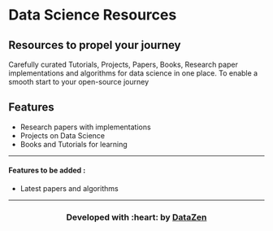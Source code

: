 # Data Science Resources
## Resources to propel your journey

Carefully curated Tutorials, Projects, Papers, Books, Research paper implementations and algorithms for data science in one place.
To enable a smooth start to your open-source journey

## Features

- Research papers with implementations
- Projects on Data Science
- Books and Tutorials for learning

---
 #### Features to be added :
- Latest papers and algorithms


---

<h3 align="center"><b>Developed with :heart: by <a href="https://github.com/DataZenSomaiya">DataZen</a>
